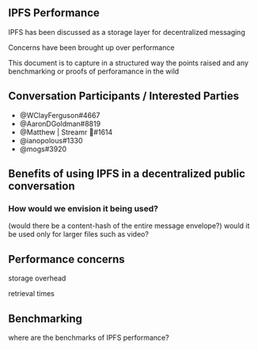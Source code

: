 ## IPFS Performance

IPFS has been discussed as a storage layer for decentralized messaging

Concerns have been brought up over performance

This document is to capture in a structured way the points raised and any benchmarking or proofs of perforamance in the wild

## Conversation Participants / Interested Parties

- @WClayFerguson#4667
- @AaronDGoldman#8819
- @Matthew | Streamr 🐺#1614
- @ianopolous#1330
- @mogs#3920

## Benefits of using IPFS in a decentralized public conversation

### How would we envision it being used? 
(would there be a content-hash of the entire message envelope?)
would it be used only for larger files such as video?


## Performance concerns
storage overhead

retrieval times

## Benchmarking

where are the benchmarks of IPFS performance?
